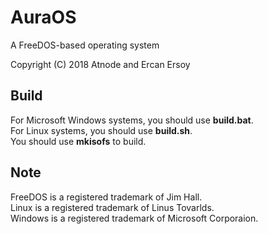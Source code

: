 # AuraOS
A FreeDOS-based operating system

Copyright (C) 2018 Atnode and Ercan Ersoy

## Build

For Microsoft Windows systems, you should use **build.bat**.<br>
For Linux systems, you should use **build.sh**.<br>
You should use **mkisofs** to build.<br>

## Note
FreeDOS is a registered trademark of Jim Hall.<br>
Linux is a registered trademark of Linus Tovarlds.<br>
Windows is a registered trademark of Microsoft Corporaion.<br>
